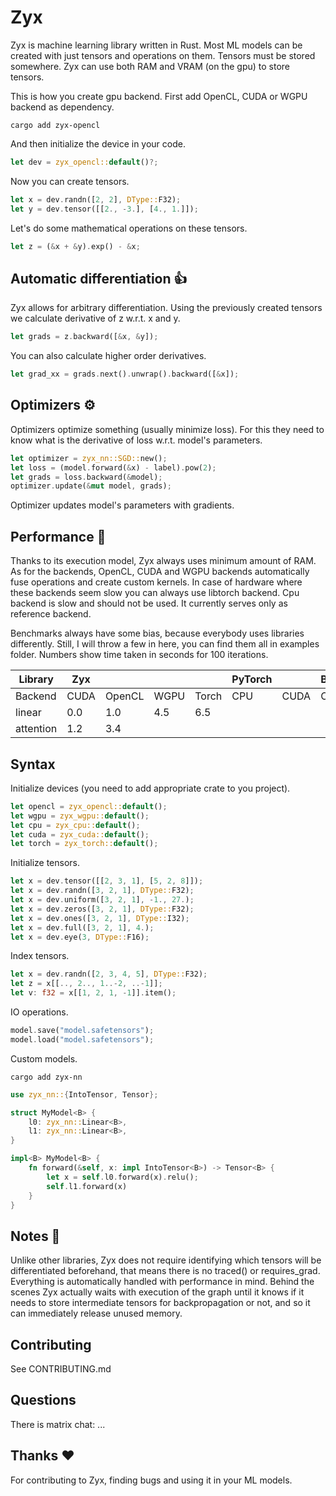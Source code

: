 # Zyx

Zyx is machine learning library written in Rust.
Most ML models can be created with just tensors and operations on them.
Tensors must be stored somewhere. Zyx can use both RAM and VRAM (on the gpu) to store tensors.

This is how you create gpu backend. First add OpenCL, CUDA or WGPU backend as dependency.
```shell
cargo add zyx-opencl
```
And then initialize the device in your code.
```rust
let dev = zyx_opencl::default()?;
```
Now you can create tensors.
```rust
let x = dev.randn([2, 2], DType::F32);
let y = dev.tensor([[2., -3.], [4., 1.]]);
```
Let's do some mathematical operations on these tensors.
```rust
let z = (&x + &y).exp() - &x;
```

## Automatic differentiation 👍

Zyx allows for arbitrary differentiation. Using the previously created tensors we calculate derivative of z w.r.t. x and y.
```rust
let grads = z.backward([&x, &y]);
```
You can also calculate higher order derivatives.
```rust
let grad_xx = grads.next().unwrap().backward([&x]);
```

## Optimizers ⚙️

Optimizers optimize something (usually minimize loss). For this they need to know what is the derivative of loss w.r.t. model's parameters.
```rust
let optimizer = zyx_nn::SGD::new();
let loss = (model.forward(&x) - label).pow(2);
let grads = loss.backward(&model);
optimizer.update(&mut model, grads);
```
Optimizer updates model's parameters with gradients.

## Performance 🚀

Thanks to its execution model, Zyx always uses minimum amount of RAM.
As for the backends, OpenCL, CUDA and WGPU backends automatically fuse operations and create custom kernels.
In case of hardware where these backends seem slow you can always use libtorch backend.
Cpu backend is slow and should not be used. It currently serves only as reference backend.

Benchmarks always have some bias, because everybody uses libraries differently.
Still, I will throw a few in here, you can find them all in examples folder.
Numbers show time taken in seconds for 100 iterations.

| Library   | Zyx  |        |      |       | PyTorch |      | Burn |      |
|-----------|------|--------|------|-------|---------|------|------|------|
| Backend   | CUDA | OpenCL | WGPU | Torch | CPU     | CUDA | CPU  | WGPU |
| linear    | 0.0  | 1.0    | 4.5  | 6.5   |
| attention | 1.2  | 3.4    |

## Syntax

Initialize devices (you need to add appropriate crate to you project).
```rust
let opencl = zyx_opencl::default();
let wgpu = zyx_wgpu::default();
let cpu = zyx_cpu::default();
let cuda = zyx_cuda::default();
let torch = zyx_torch::default();
```
Initialize tensors.
```rust
let x = dev.tensor([[2, 3, 1], [5, 2, 8]]);
let x = dev.randn([3, 2, 1], DType::F32);
let x = dev.uniform([3, 2, 1], -1., 27.);
let x = dev.zeros([3, 2, 1], DType::F32);
let x = dev.ones([3, 2, 1], DType::I32);
let x = dev.full([3, 2, 1], 4.);
let x = dev.eye(3, DType::F16);
```
Index tensors.
```rust
let x = dev.randn([2, 3, 4, 5], DType::F32);
let z = x[[.., 2.., 1..-2, ..-1]];
let v: f32 = x[[1, 2, 1, -1]].item();
```
IO operations.
```rust
model.save("model.safetensors");
model.load("model.safetensors");
```
Custom models.
```shell
cargo add zyx-nn
```
```rust
use zyx_nn::{IntoTensor, Tensor};

struct MyModel<B> {
    l0: zyx_nn::Linear<B>,
    l1: zyx_nn::Linear<B>,
}

impl<B> MyModel<B> {
    fn forward(&self, x: impl IntoTensor<B>) -> Tensor<B> {
        let x = self.l0.forward(x).relu();
        self.l1.forward(x)
    }
}
```

## Notes 🤔

Unlike other libraries, Zyx does not require identifying which tensors will be differentiated beforehand,
that means there is no traced() or requires_grad. Everything is automatically handled with performance in mind.
Behind the scenes Zyx actually waits with execution of the graph until it knows if it needs to store intermediate
tensors for backpropagation or not, and so it can immediately release unused memory.

## Contributing

See CONTRIBUTING.md

## Questions

There is matrix chat: ...

## Thanks ❤️

For contributing to Zyx, finding bugs and using it in your ML models.
